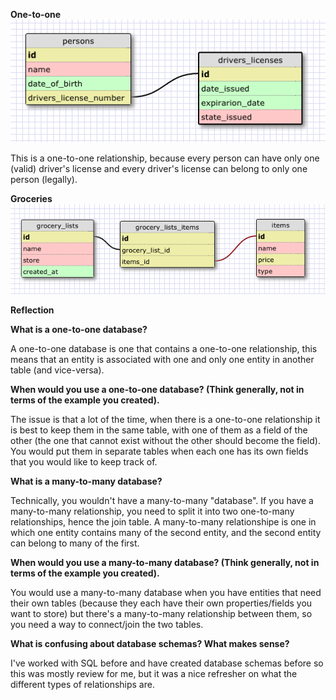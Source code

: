 **One-to-one**
![one-to-one relationship schema](/week-8/imgs/one_to_one.png)

This is a one-to-one relationship, because every person can have only one (valid) driver's license and every driver's license can belong to only one person (legally).


**Groceries**
![groceries schema](/week-8/imgs/groceries.png)

**Reflection**

**What is a one-to-one database?**

  A one-to-one database is one that contains a one-to-one relationship, this means that an entity is associated with one and only one entity in another table (and vice-versa).

**When would you use a one-to-one database? (Think generally, not in terms of the example you created).**

  The issue is that a lot of the time, when there is a one-to-one relationship it is best to keep them in the same table, with one of them as a field of the other (the one that cannot exist without the other should become the field). You would put them in separate tables when each one has its own fields that you would like to keep track of.

**What is a many-to-many database?**

  Technically, you wouldn't have a many-to-many "database". If you have a many-to-many relationship, you need to split it into two one-to-many relationships, hence the join table. A many-to-many relationshipe is one in which one entity contains many of the second entity, and the second entity can belong to many of the first.

**When would you use a many-to-many database? (Think generally, not in terms of the example you created).**

  You would use a many-to-many database when you have entities that need their own tables (because they each have their own properties/fields you want to store) but there's a many-to-many relationship between them, so you need a way to connect/join the two tables.

**What is confusing about database schemas? What makes sense?**

  I've worked with SQL before and have created database schemas before so this was mostly review for me, but it was a nice refresher on what the different types of relationships are.